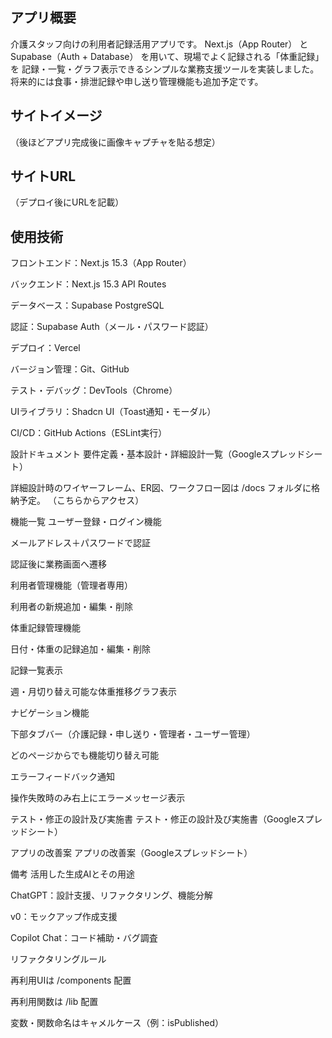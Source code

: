## アプリ概要
介護スタッフ向けの利用者記録活用アプリです。
Next.js（App Router） と Supabase（Auth + Database） を用いて、現場でよく記録される「体重記録」を
記録・一覧・グラフ表示できるシンプルな業務支援ツールを実装しました。
将来的には食事・排泄記録や申し送り管理機能も追加予定です。

## サイトイメージ
（後ほどアプリ完成後に画像キャプチャを貼る想定）

## サイトURL
（デプロイ後にURLを記載）

## 使用技術
フロントエンド：Next.js 15.3（App Router）

バックエンド：Next.js 15.3 API Routes

データベース：Supabase PostgreSQL

認証：Supabase Auth（メール・パスワード認証）

デプロイ：Vercel

バージョン管理：Git、GitHub

テスト・デバッグ：DevTools（Chrome）

UIライブラリ：Shadcn UI（Toast通知・モーダル）

CI/CD：GitHub Actions（ESLint実行）

設計ドキュメント
要件定義・基本設計・詳細設計一覧（Googleスプレッドシート）

詳細設計時のワイヤーフレーム、ER図、ワークフロー図は /docs フォルダに格納予定。
（こちらからアクセス）

機能一覧
ユーザー登録・ログイン機能

メールアドレス＋パスワードで認証

認証後に業務画面へ遷移

利用者管理機能（管理者専用）

利用者の新規追加・編集・削除

体重記録管理機能

日付・体重の記録追加・編集・削除

記録一覧表示

週・月切り替え可能な体重推移グラフ表示

ナビゲーション機能

下部タブバー（介護記録・申し送り・管理者・ユーザー管理）

どのページからでも機能切り替え可能

エラーフィードバック通知

操作失敗時のみ右上にエラーメッセージ表示

テスト・修正の設計及び実施書
テスト・修正の設計及び実施書（Googleスプレッドシート）

アプリの改善案
アプリの改善案（Googleスプレッドシート）

備考
活用した生成AIとその用途

ChatGPT：設計支援、リファクタリング、機能分解

v0：モックアップ作成支援

Copilot Chat：コード補助・バグ調査

リファクタリングルール

再利用UIは /components 配置

再利用関数は /lib 配置

変数・関数命名はキャメルケース（例：isPublished）

